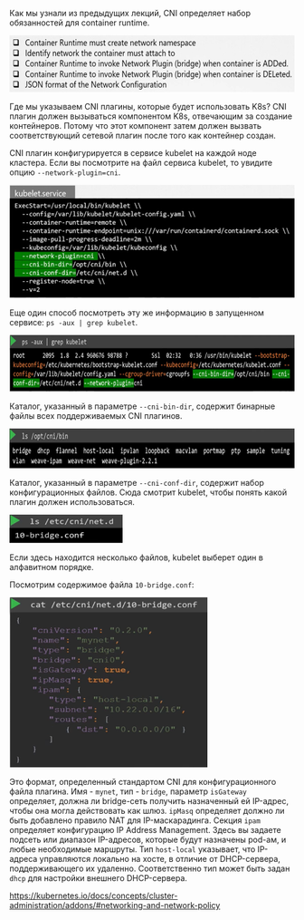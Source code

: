 Как мы узнали из предыдущих лекций, CNI определяет набор обязанностей для container runtime.

<img src="image-1.png" width="600" height="100"><br>

Где мы указываем CNI плагины, которые будет использовать K8s? CNI плагин должен вызываться компонентом K8s, отвечающим за создание контейнеров. Потому что этот компонент затем должен вызвать соответствующий сетевой плагин после того как контейнер создан.

CNI плагин конфигурируется в сервисе kubelet на каждой ноде кластера. Если вы посмотрите на файл сервиса kubelet, то увидите опцию `--network-plugin=cni`.

<img src="image-3.png" width="600" height="200"><br>

Еще один способ посмотреть эту же информацию в запущенном сервисе: `ps -aux | grep kubelet`.

<img src="image-4.png" width="700" height="100"><br>

Каталог, указанный в параметре `--cni-bin-dir`, содержит бинарные файлы всех поддерживаемых CNI плагинов.

<img src="image-5.png" width="700" height="70"><br>

Каталог, указанный в параметре `--cni-conf-dir`, содержит набор конфигурационных файлов. Сюда смотрит kubelet, чтобы понять какой плагин должен использоваться.

<img src="image-6.png" width="200" height="50"><br>

Если здесь находится несколько файлов, kubelet выберет один в алфавитном порядке.

Посмотрим содержимое файла `10-bridge.conf`:

<img src="image-7.png" width="350" height="300"><br>

Это формат, определенный стандартом CNI для конфигурационного файла плагина. Имя - `mynet`, тип - `bridge`, параметр `isGateway` определяет, должна ли bridge-сеть получить назначенный ей IP-адрес, чтобы она могла действовать как шлюз. `ipMasq` определяет должно ли быть добавлено правило NAT для IP-маскарадинга. Секция `ipam` определяет конфигурацию IP Address Management. Здесь вы задаете подсеть или диапазон IP-адресов, которые будут назначены pod-ам, и любые необходимые маршруты. Тип `host-local` указывает, что IP-адреса управляются локально на хосте, в отличие от DHCP-сервера, поддерживающего их удаленно. Соответственно тип может быть задан `dhcp` для настройки внешнего DHCP-сервера.

https://kubernetes.io/docs/concepts/cluster-administration/addons/#networking-and-network-policy